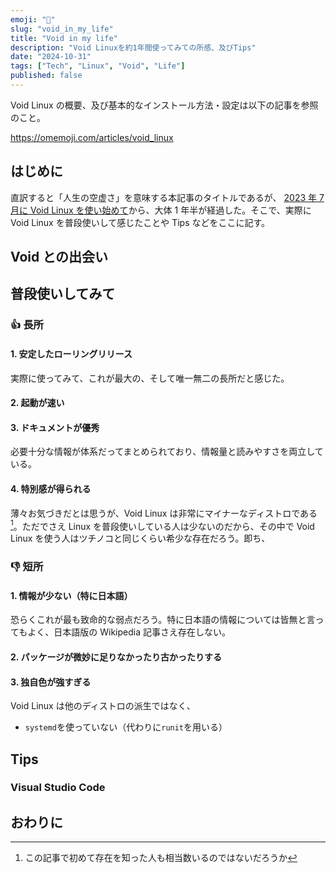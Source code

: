 ```yaml
---
emoji: "💨"
slug: "void_in_my_life"
title: "Void in my life"
description: "Void Linuxを約1年間使ってみての所感、及びTips"
date: "2024-10-31"
tags: ["Tech", "Linux", "Void", "Life"]
published: false
---
```


Void Linux の概要、及び基本的なインストール方法・設定は以下の記事を参照のこと。

https://omemoji.com/articles/void_linux

## はじめに

直訳すると「人生の空虚さ」を意味する本記事のタイトルであるが、
[2023 年 7 月に Void Linux を使い始めて](https://omemoji.com/articles/void_linux)から、大体 1 年半が経過した。そこで、実際に Void Linux を普段使いして感じたことや Tips などをここに記す。

## Void との出会い

## 普段使いしてみて

### :+1: 長所

#### 1. 安定したローリングリリース

実際に使ってみて、これが最大の、そして唯一無二の長所だと感じた。

#### 2. 起動が速い

#### 3. ドキュメントが優秀

必要十分な情報が体系だってまとめられており、情報量と読みやすさを両立している。

#### 4. 特別感が得られる

薄々お気づきだとは思うが、Void Linux は非常にマイナーなディストロである[^1]。ただでさえ Linux を普段使いしている人は少ないのだから、その中で Void Linux を使う人はツチノコと同じくらい希少な存在だろう。即ち、

[^1]: この記事で初めて存在を知った人も相当数いるのではないだろうか

### :-1: 短所

#### 1. 情報が少ない（特に日本語）

恐らくこれが最も致命的な弱点だろう。特に日本語の情報については皆無と言ってもよく、日本語版の Wikipedia 記事さえ存在しない。

#### 2. パッケージが微妙に足りなかったり古かったりする

#### 3. 独自色が強すぎる

Void Linux は他のディストロの派生ではなく、

- `systemd`を使っていない（代わりに`runit`を用いる）

###

## Tips

### Visual Studio Code

## おわりに

